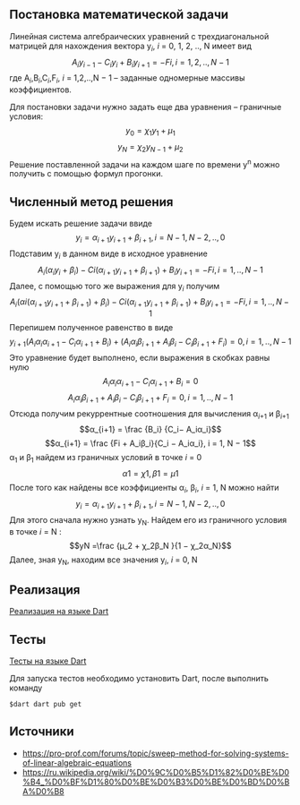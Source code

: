 ## Постановка математической задачи

Линейная система алгебраических уравнений с трехдиагональной матрицей 
для нахождения вектора y<sub>_i_</sub>, _i_ = 0, 1, 2, .., N имеет вид
$$A_iy_{i−1} - C_iy_i +B_iy_{i+1} = -Fi, i = 1, 2, ..,N - 1$$
где
A<sub>_i_</sub>,B<sub>_i_</sub>,C<sub>_i_</sub>,F<sub>_i_</sub>, _i_ = 1,2,..,N − 1 – заданные одномерные массивы коэффициентов.

Для постановки задачи нужно задать еще два уравнения – граничные условия:
$$ y_0 = χ_1y_1 + µ_1$$ 
$$y_N = χ_2y_{N−1} +µ_2$$
Решение поставленной задачи на каждом шаге по времени y<sup>n</sup> можно получить с помощью формул прогонки.
## Численный метод решения

Будем искать решение задачи ввиде
$$y_i = α_{i+1}y_{i+1} + β_{i+1}, i=N−1, N − 2, .., 0$$
Подставим y<sub>_i_</sub> в данном виде в исходное уравнение
$$A_i(α_iy_i + β_i) − Ci(α_{i+1}y_{i+1} + β_{i+1}) + B_iy_{i+1} = −Fi, i = 1, .., N − 1$$
Далее, с помощью того же выражения для y<sub>_i_</sub> получим
$$A_i(αi(α_{i+1}y_{i+1} + β_{i+1}) + β_i) − Ci(α_{i+1}y_{i+1} + β_{i+1}) + B_iy_{i+1} = −Fi,i = 1,..,N − 1$$
Перепишем полученное равенство в виде
$$y_{i+1}(A_iα_iα_{i+1} − C_iα_{i+1} + B_i) + (A_iα_iβ_{i+1} + A_iβ_i − C_iβ_{i+1} + F_i) = 0,i = 1,..,N − 1$$
Это уравнение будет выполнено, если выражения в скобках равны нулю
$$A_iα_iα_{i+1} − C_iα_{i+1} + B_i = 0$$
$$A_iα_iβ_{i+1} + A_iβ_i − C_iβ_{i+1} + F_i = 0, i = 1, .., N − 1$$
Отсюда получим рекуррентные соотношения для вычисления α<sub>_i_+1</sub> и β<sub>_i_+1</sub>
$$α_{i+1} = \frac {B_i} {C_i− A_iα_i}$$
$$α_{i+1} = \frac {Fi + A_iβ_i}{C_i − A_iα_i}, i = 1, N − 1$$
α<sub>1</sub> и β<sub>1</sub> найдем из граничных условий в точке _i_ = 0
$$α1 = χ1, β1 =µ1$$
После того как найдены все коэффициенты α<sub>_i_</sub>, β<sub>_i_</sub>, _i_ = 1, N можно найти
$$y_i = α_{i+1}y_{i+1} + β_{i+1}, i = N − 1, N − 2, .., 0$$
Для этого сначала нужно узнать y<sub>N</sub>. Найдем его из граничного условия в 
точке _i_ = N : 
$$yN =\frac {µ_2 + χ_2β_N }{1 − χ_2α_N}$$
Далее, зная y<sub>N</sub>, находим все значения y<sub>_i_</sub>, _i_ = 0, N
## Реализация

[Реализация на языке Dart](progonka\lib\progonka.dart)
## Тесты
[Тесты на языке Dart](progonka\test\progonka_test.dart)

Для запуска тестов необходимо установить Dart, после выполнить команду

    $dart dart pub get

## Источники
- <https://pro-prof.com/forums/topic/sweep-method-for-solving-systems-of-linear-algebraic-equations>
- <https://ru.wikipedia.org/wiki/%D0%9C%D0%B5%D1%82%D0%BE%D0%B4_%D0%BF%D1%80%D0%BE%D0%B3%D0%BE%D0%BD%D0%BA%D0%B8>
